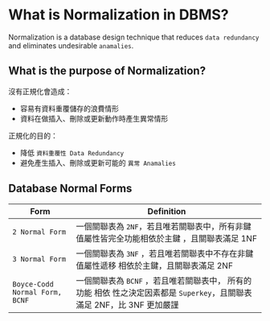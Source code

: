 # What is Normalization in DBMS?
Normalization is a database design technique that reduces `data redundancy` and eliminates undesirable `anamalies`.

## What is the purpose of Normalization?
沒有正規化會造成：
- 容易有資料重覆儲存的浪費情形
- 資料在做插入、刪除或更新動作時產生異常情形

正規化的目的：
- 降低 `資料重覆性 Data Redundancy`
- 避免產生插入、刪除或更新可能的 `異常 Anamalies`

##  Database Normal Forms
| Form | Definition |
|-|-|
| `2 Normal Form` | 一個關聯表為 `2NF`，若且唯若關聯表中，所有非鍵值屬性皆完全功能相依於主鍵 ，且關聯表滿足 1NF |
| `3 Normal Form` | 一個關聯表為 `3NF` ，若且唯若關聯表中不存在非鍵值屬性遞移 相依於主鍵，且關聯表滿足 2NF |
| `Boyce-Codd Normal Form, BCNF` | 一個關聯表為 `BCNF` ，若且唯若關聯表中， 所有的功能 相依 性之決定因素都是 `Superkey`，且關聯表滿足 2NF，比 3NF 更加嚴謹 |
